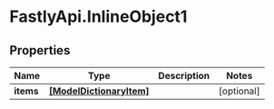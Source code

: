 # FastlyApi.InlineObject1

## Properties

Name | Type | Description | Notes
------------ | ------------- | ------------- | -------------
**items** | [**[ModelDictionaryItem]**](ModelDictionaryItem.md) |  | [optional] 


